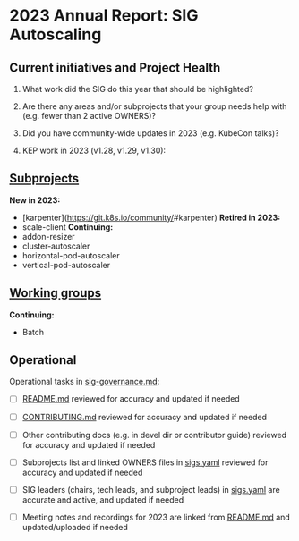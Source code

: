 # 2023 Annual Report: SIG Autoscaling

## Current initiatives and Project Health

1. What work did the SIG do this year that should be highlighted?

<!--
   Some example items that might be worth highlighting:
   - Major KEP advancement
   - Important initiatives that aren't tracked via KEPs
   - Paying down significant tech debt
   - Governance and leadership changes
-->

2. Are there any areas and/or subprojects that your group needs help with (e.g. fewer than 2 active OWNERS)?


3. Did you have community-wide updates in 2023 (e.g. KubeCon talks)?

<!--
  Examples include links to email, slides, or recordings.
-->

4. KEP work in 2023 (v1.28, v1.29, v1.30):
<!--
   TODO: Uncomment the following auto-generated list of KEPs, once reviewed & updated for correction.

   Note: This list is generated from the KEP metadata in kubernetes/enhancements repository.
      If you find any discrepancy in the generated list here, please check the KEP metadata.
      Please raise an issue in kubernetes/community, if the KEP metadata is correct but the generated list is incorrect.
-->

<!-- 


  - Stable
    - [1610 - Container Resource based Autoscaling](https://github.com/kubernetes/enhancements/tree/master/keps/sig-autoscaling/1610-container-resource-autoscaling) - v1.30 -->

## [Subprojects](https://git.k8s.io/community/sig-autoscaling#subprojects)


**New in 2023:**
  - [karpenter](https://git.k8s.io/community/<no value>#karpenter)
**Retired in 2023:**
  - scale-client
**Continuing:**
  - addon-resizer
  - cluster-autoscaler
  - horizontal-pod-autoscaler
  - vertical-pod-autoscaler

## [Working groups](https://git.k8s.io/community/sig-autoscaling#working-groups)

**Continuing:**
 - Batch

## Operational

Operational tasks in [sig-governance.md]:
- [ ] [README.md] reviewed for accuracy and updated if needed
- [ ] [CONTRIBUTING.md] reviewed for accuracy and updated if needed
- [ ] Other contributing docs (e.g. in devel dir or contributor guide) reviewed for accuracy and updated if needed
- [ ] Subprojects list and linked OWNERS files in [sigs.yaml] reviewed for accuracy and updated if needed
- [ ] SIG leaders (chairs, tech leads, and subproject leads) in [sigs.yaml] are accurate and active, and updated if needed
- [ ] Meeting notes and recordings for 2023 are linked from [README.md] and updated/uploaded if needed


[CONTRIBUTING.md]: https://git.k8s.io/community/sig-autoscaling/CONTRIBUTING.md
[sig-governance.md]: https://git.k8s.io/community/committee-steering/governance/sig-governance.md
[README.md]: https://git.k8s.io/community/sig-autoscaling/README.md
[sigs.yaml]: https://git.k8s.io/community/sigs.yaml
[devel]: https://git.k8s.io/community/contributors/devel/README.md
